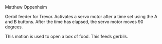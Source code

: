 Matthew Oppenheim

Gerbil feeder for Trevor. Activates a servo motor after a time set using the A
and B buttons. After the time has elapsed, the servo motor moves 90 degrees.

This motion is used to open a box of food. This feeds gerbils.
